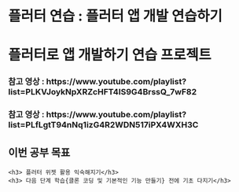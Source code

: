 # 플러터 연습 : 플러터 앱 개발 연습하기

<h1> 플러터로 앱 개발하기 연습 프로젝트</h1>

<h3>참고 영상 : https://www.youtube.com/playlist?list=PLKVJoykNpXRZcHFT4IS9G4BrssQ_7wF82</h3>
<h3>참고 영상 : https://www.youtube.com/playlist?list=PLfLgtT94nNq1izG4R2WDN517iPX4WXH3C</h3>

<h2>이번 공부 목표</h2>

    <h3> 플러터 위젯 활용 익숙해지기</h3>
    <h3> 다음 단계 학습{클론 코딩 및 기본적인 기능 만들기} 전에 기초 다지기</h3>

